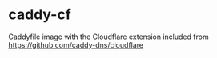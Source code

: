 # caddy-cf
Caddyfile image with the Cloudflare extension included
from https://github.com/caddy-dns/cloudflare

